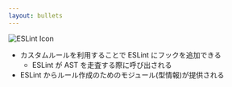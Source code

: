 ```yaml
---
layout: bullets
---
```


<section-title title="ESLint カスタムルールとは？">
  <img src="/eslint.png" class="w-15 h-15 mx-3 my-5" alt="ESLint  Icon" />
</section-title>

* カスタムルールを利用することで ESLint にフックを追加できる
  * ESLint が AST を走査する際に呼び出される
* ESLint からルール作成のためのモジュール(型情報)が提供される
